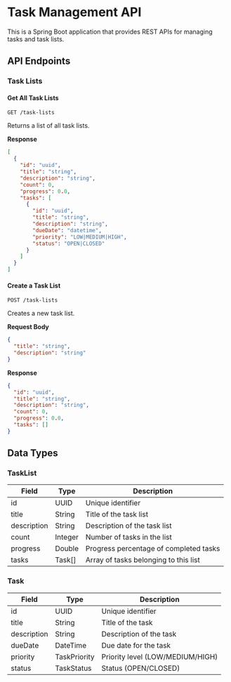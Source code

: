 # Task Management API

This is a Spring Boot application that provides REST APIs for managing tasks and task lists.

## API Endpoints

### Task Lists

#### Get All Task Lists

```http
GET /task-lists
```

Returns a list of all task lists.

**Response**

```json
[
  {
    "id": "uuid",
    "title": "string",
    "description": "string",
    "count": 0,
    "progress": 0.0,
    "tasks": [
      {
        "id": "uuid",
        "title": "string",
        "description": "string",
        "dueDate": "datetime",
        "priority": "LOW|MEDIUM|HIGH",
        "status": "OPEN|CLOSED"
      }
    ]
  }
]
```

#### Create a Task List

```http
POST /task-lists
```

Creates a new task list.

**Request Body**

```json
{
  "title": "string",
  "description": "string"
}
```

**Response**

```json
{
  "id": "uuid",
  "title": "string",
  "description": "string",
  "count": 0,
  "progress": 0.0,
  "tasks": []
}
```

## Data Types

### TaskList

| Field       | Type    | Description                            |
| ----------- | ------- | -------------------------------------- |
| id          | UUID    | Unique identifier                      |
| title       | String  | Title of the task list                 |
| description | String  | Description of the task list           |
| count       | Integer | Number of tasks in the list            |
| progress    | Double  | Progress percentage of completed tasks |
| tasks       | Task[]  | Array of tasks belonging to this list  |

### Task

| Field       | Type         | Description                      |
| ----------- | ------------ | -------------------------------- |
| id          | UUID         | Unique identifier                |
| title       | String       | Title of the task                |
| description | String       | Description of the task          |
| dueDate     | DateTime     | Due date for the task            |
| priority    | TaskPriority | Priority level (LOW/MEDIUM/HIGH) |
| status      | TaskStatus   | Status (OPEN/CLOSED)             |
